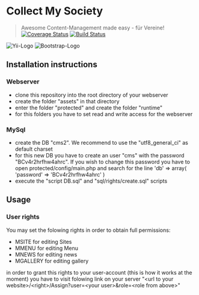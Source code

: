 # Collect My Society

>Awesome Content-Management made easy - für Vereine!
[![Coverage Status](https://coveralls.io/repos/mrbirne/CMS/badge.png?branch=master)](https://coveralls.io/r/mrbirne/CMS?branch=master)
[![Build Status](https://travis-ci.org/mrbirne/CMS.svg?branch=master)](https://travis-ci.org/mrbirne/CMS)

![Yii-Logo](http://static.yiiframework.com/css/img/logo.png)
![Bootstrap-Logo](http://www.omarketingo.com/img/logos/bootstrap.png)

## Installation instructions

### Webserver
- clone this repository into the root directory of your webserver
- create the folder "assets" in that directory
- enter the folder "protected" and create the folder "runtime" 
- for this folders you have to set read and write access for the webserver

### MySql
- create the DB "cms2". We recommend to use the "utf8_general_ci" as default charset 
- for this new DB you have to create an user "cms" with the password "BCv4r2hrfhw4ahrc". If you wish to change this password you have to open protected/config/main.php and search for the line 'db' => array( 'password' => 'BCv4r2hrfhw4ahrc' )
- execute the "script DB.sql" and "sql/rights/create.sql" scripts

## Usage

### User rights
You may set the folowing rights in order to obtain full permissions:
- MSITE for editing Sites
- MMENU for editing Menu
- MNEWS for editing news
- MGALLERY for editing gallery

in order to grant this rights to your user-account (this is how it works at the moment) you have to visit folowing link on your server "\<url to your website\>/\<right\>/Assign?user=\<your user\>&role=\<role from above\>"
